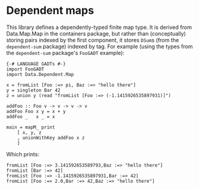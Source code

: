 Dependent maps
==============

This library defines a dependently-typed finite map type.  It is derived from Data.Map.Map in the containers package, but rather than (conceptually) storing pairs indexed by the first component, it stores `DSum`s (from the `dependent-sum` package) indexed by tag.  For example (using the types from the `dependent-sum` package's `FooGADT` example):

    {-# LANGUAGE GADTs #-}
    import FooGADT
    import Data.Dependent.Map
    
    x = fromList [Foo :=> pi, Baz :=> "hello there"]
    y = singleton Bar 42
    z = union y (read "fromList [Foo :=> (-1.1415926535897931)]")
    
    addFoo :: Foo v -> v -> v -> v
    addFoo Foo x y = x + y
    addFoo _   x _ = x
    
    main = mapM_ print
        [ x, y, z
        , unionWithKey addFoo x z
        ]

Which prints:

    fromList [Foo :=> 3.141592653589793,Baz :=> "hello there"]
    fromList [Bar :=> 42]
    fromList [Foo :=> -1.1415926535897931,Bar :=> 42]
    fromList [Foo :=> 2.0,Bar :=> 42,Baz :=> "hello there"]
